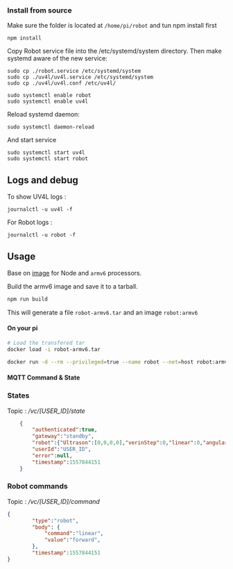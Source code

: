 ### Install from source

Make sure the folder is located at `/home/pi/robot` and tun npm install first

    npm install

Copy Robot service file into the /etc/systemd/system directory. Then make systemd aware of the new service:

    sudo cp ./robot.service /etc/systemd/system
    sudo cp ./uv4l/uv4l.service /etc/systemd/system
    sudo cp ./uv4l/uv4l.conf /etc/uv4l/

    sudo systemctl enable robot
    sudo systemctl enable uv4l
    
Reload systemd daemon:

    sudo systemctl daemon-reload

And start service

    sudo systemctl start uv4l
    sudo systemctl start robot
    

## Logs and debug


To show UV4L logs : 

    journalctl -u uv4l -f

For Robot logs :

    journalctl -u robot -f


## Usage

Base on [image](https://hub.docker.com/r/arm32v6/node/) for Node and `armv6` processors.

Build the armv6 image and save it to a tarball.

```bash
npm run build
```

This will generate a file `robot-armv6.tar` and an image `robot:armv6`


#### On your pi

```bash
# Load the transfered tar
docker load -i robot-armv6.tar
```

```bash
docker run -d --rm --privileged=true --name robot --net=host robot:armv6
```



#### MQTT Command & State


### States
Topic : */vc/[USER_ID]/state*

```json
    {
        "authenticated":true,
        "gateway":"standby",
        "robot":{"Ultrason":[0,0,0,0],"verinStep":0,"linear":0,"angular":0,"Vbat":12.5},
        "userId":"USER_ID",
        "error":null,
        "timestamp":1557844151
    }
```
### Robot commands

Topic : */vc/[USER_ID]/command*

```json
{
        "type":"robot",
        "body": {
            "command":"linear",
            "value":"forward",
        },
        "timestamp":1557844151
}

```



